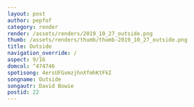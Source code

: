 ```yaml
---
layout: post
author: pepfof
category: render
render: /assets/renders/2019_10_27_outside.png
thumb: /assets/renders/thumb/thumb-2019_10_27_outside.png
title: Outside
navigation_override: /
aspect: 9/16
domcol: ^474746
spotisong: 4ersUFGvmzjhnXfmhKtFkI
songname: Outside
songautr: David Bowie
postid: 22
---
```


<!--USER BEGIN 1-->

<!--USER END 1-->

<!--more-->
<!--USER BEGIN 2-->

<!--USER END 2-->

